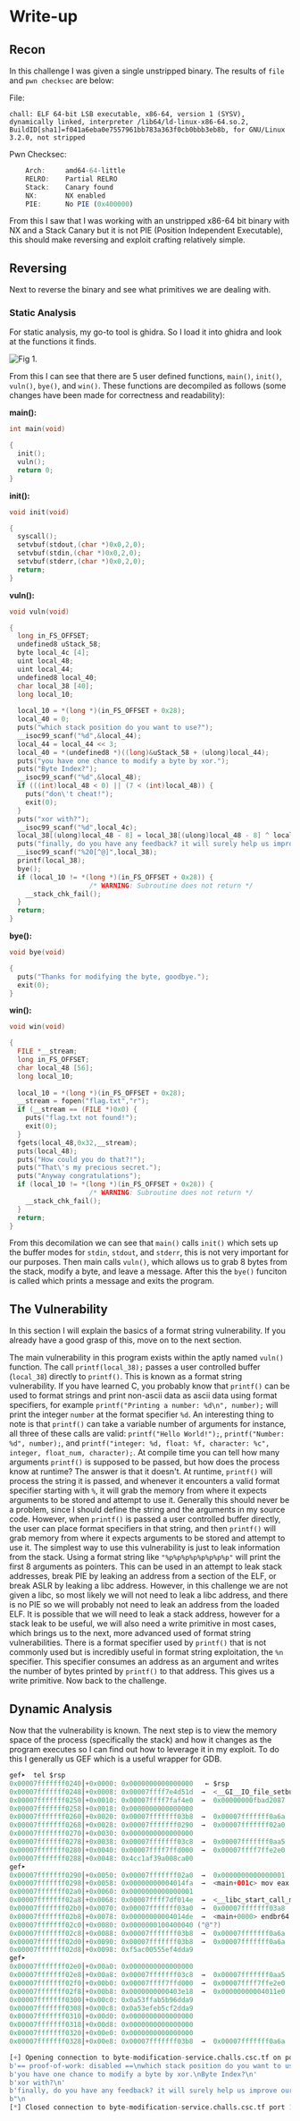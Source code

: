 # Write-up
## Recon
In this challenge I was given a single unstripped binary. The results of `file` and `pwn checksec` are below:

File:
```
chall: ELF 64-bit LSB executable, x86-64, version 1 (SYSV), dynamically linked, interpreter /lib64/ld-linux-x86-64.so.2, BuildID[sha1]=f041a6eba0e7557961bb783a363f0cb0bbb3eb8b, for GNU/Linux 3.2.0, not stripped
```

Pwn Checksec:
```javascript
    Arch:     amd64-64-little
    RELRO:    Partial RELRO
    Stack:    Canary found
    NX:       NX enabled
    PIE:      No PIE (0x400000)
```

From this I saw that I was working with an unstripped x86-64 bit binary with NX and a Stack Canary but it is not PIE (Position Independent Executable), this should make reversing and exploit crafting relatively simple.

## Reversing
Next to reverse the binary and see what primitives we are dealing with.

### Static Analysis
For static analysis, my go-to tool is ghidra. So I load it into ghidra and look at the functions it finds. 

![Fig 1.](./functions.png "Ghidra function symbol tree")

From this I can see that there are 5 user defined functions, `main()`, `init()`, `vuln()`, `bye()`, and `win()`. These functions are decompiled as follows (some changes have been made for correctness and readability):

**main():**

```C
int main(void)

{
  init();
  vuln();
  return 0;
}
```

**init():**

```C
void init(void)

{ 
  syscall();
  setvbuf(stdout,(char *)0x0,2,0);
  setvbuf(stdin,(char *)0x0,2,0);
  setvbuf(stderr,(char *)0x0,2,0);
  return;
}
```

**vuln():**

```C
void vuln(void)

{
  long in_FS_OFFSET;
  undefined8 uStack_58;
  byte local_4c [4];
  uint local_48;
  uint local_44;
  undefined8 local_40;
  char local_38 [40];
  long local_10;
  
  local_10 = *(long *)(in_FS_OFFSET + 0x28);
  local_40 = 0;
  puts("which stack position do you want to use?");
  __isoc99_scanf("%d",&local_44);
  local_44 = local_44 << 3;
  local_40 = *(undefined8 *)((long)&uStack_58 + (ulong)local_44);
  puts("you have one chance to modify a byte by xor.");
  puts("Byte Index?");
  __isoc99_scanf("%d",&local_48);
  if (((int)local_48 < 0) || (7 < (int)local_48)) {
    puts("don\'t cheat!");
    exit(0);
  }
  puts("xor with?");
  __isoc99_scanf("%d",local_4c);
  local_38[(ulong)local_48 - 8] = local_38[(ulong)local_48 - 8] ^ local_4c[0];
  puts("finally, do you have any feedback? it will surely help us improve our service.");
  __isoc99_scanf("%20[^@]",local_38);
  printf(local_38);
  bye();
  if (local_10 != *(long *)(in_FS_OFFSET + 0x28)) {
                    /* WARNING: Subroutine does not return */
    __stack_chk_fail();
  }
  return;
}
```
**bye():**

```C
void bye(void)

{  
  puts("Thanks for modifying the byte, goodbye.");
  exit(0);
}
```

**win():**

```C
void win(void)

{
  FILE *__stream;
  long in_FS_OFFSET;
  char local_48 [56];
  long local_10;
  
  local_10 = *(long *)(in_FS_OFFSET + 0x28);
  __stream = fopen("flag.txt","r");
  if (__stream == (FILE *)0x0) {
    puts("flag.txt not found!");
    exit(0);
  }
  fgets(local_48,0x32,__stream);
  puts(local_48);
  puts("How could you do that?!");
  puts("That\'s my precious secret.");
  puts("Anyway congratulations");
  if (local_10 != *(long *)(in_FS_OFFSET + 0x28)) {
                    /* WARNING: Subroutine does not return */
    __stack_chk_fail();
  }
  return;
}
```

From this decomilation we can see that `main()` calls `init()` which sets up the buffer modes for `stdin`, `stdout`, and `stderr`, this is not very important for our purposes. Then main calls `vuln()`, which allows us to grab 8 bytes from the stack, modify a byte, and leave a message. After this the `bye()` funciton is called which prints a message and exits the program.

## The Vulnerability

In this section I will explain the basics of a format string vulnerability. If you already have a good grasp of this, move on to the next section.

The main vulnerability in this program exists within the aptly named `vuln()` function. The call `printf(local_38);` passes a user controlled buffer (`local_38`) directly to `printf()`. This is known as a format string vulnerability. If you have learned C, you probably know that `printf()` can be used to format strings and print non-ascii data as ascii data using format specifiers, for example `printf("Printing a number: %d\n", number);` will print the integer `number` at the format specifier `%d`.  An interesting thing to note is that `printf()` can take a variable number of arguments for instance, all three of these calls are valid: `printf("Hello World!");`, `printf("Number: %d", number);`, and `printf("integer: %d, float: %f, character: %c", integer, float_num, character);`. At compile time you can tell how many arguments `printf()` is supposed to be passed, but how does the process know at runtime? The answer is that it doesn't. At runtime, `printf()` will process the string it is passed, and whenever it encounters a valid format specifier starting with `%`, it will grab the memory from where it expects arguments to be stored and attempt to use it. Generally this should never be a problem, since I should define the string and the arguments in my source code. However, when `printf()` is passed a user controlled buffer directly, the user can place format specifiers in that string, and then `printf()` will grab memory from where it expects arguments to be stored and attempt to use it. The simplest way to use this vulnerability is just to leak information from the stack. Using a format string like `"%p%p%p%p%p%p%p%p"` will print the first 8 arguments as pointers. This can be used in an attempt to leak stack addresses, break PIE by leaking an address from a section of the ELF, or break ASLR by leaking a libc address. However, in this challenge we are not given a libc, so most likely we will not need to leak a libc address, and there is no PIE so we will probably not need to leak an address from the loaded ELF. It is possible that we will need to leak a stack address, however for a stack leak to be useful, we will also need a write primitive in most cases, which brings us to the next, more advanced used of format string vulnerabilities. There is a format specifier used by `printf()` that is not commonly used but is incredibly useful in format string exploitation, the `%n` specifier. This specifier consumes an address as an argument and writes the number of bytes printed by `printf()` to that address. This gives us a write primitive. Now back to the challenge.

## Dynamic Analysis
Now that the vulnerability is known. The next step is to view the memory space of the process (specifically the stack) and how it changes as the program executes so I can find out how to leverage it in my exploit. To do this I generally us GEF which is a useful wrapper for GDB.

```java
gef➤  tel $rsp
0x00007fffffff0240│+0x0000: 0x0000000000000000   ← $rsp
0x00007fffffff0248│+0x0008: 0x00007ffff7e4d51d  →  <__GI__IO_file_setbuf+000d> test rax, rax
0x00007fffffff0250│+0x0010: 0x00007ffff7faf4e0  →  0x00000000fbad2087
0x00007fffffff0258│+0x0018: 0x0000000000000000
0x00007fffffff0260│+0x0020: 0x00007fffffff03b8  →  0x00007fffffff0a6a  →  "/home/fidesvita/CTF/cyberspace/2024/byte-mod-servi[...]"
0x00007fffffff0268│+0x0028: 0x00007fffffff0290  →  0x00007fffffff02a0  →  0x0000000000000001
0x00007fffffff0270│+0x0030: 0x0000000000000000
0x00007fffffff0278│+0x0038: 0x00007fffffff03c8  →  0x00007fffffff0aa5  →  "SHELL=/run/current-system/sw/bin/bash"
0x00007fffffff0280│+0x0040: 0x00007ffff7ffd000  →  0x00007ffff7ffe2e0  →  0x0000000000000000
0x00007fffffff0288│+0x0048: 0x4cc1af39a008ca00
gef➤  
0x00007fffffff0290│+0x0050: 0x00007fffffff02a0  →  0x0000000000000001    ← $rbp
0x00007fffffff0298│+0x0058: 0x00000000004014fa  →  <main+001c> mov eax, 0x0
0x00007fffffff02a0│+0x0060: 0x0000000000000001
0x00007fffffff02a8│+0x0068: 0x00007ffff7df014e  →  <__libc_start_call_main+007e> mov edi, eax
0x00007fffffff02b0│+0x0070: 0x00007fffffff03a0  →  0x00007fffffff03a8  →  0x0000000000000000
0x00007fffffff02b8│+0x0078: 0x00000000004014de  →  <main+0000> endbr64 
0x00007fffffff02c0│+0x0080: 0x0000000100400040 ("@"?)
0x00007fffffff02c8│+0x0088: 0x00007fffffff03b8  →  0x00007fffffff0a6a  →  "/home/fidesvita/CTF/cyberspace/2024/byte-mod-servi[...]"
0x00007fffffff02d0│+0x0090: 0x00007fffffff03b8  →  0x00007fffffff0a6a  →  "/home/fidesvita/CTF/cyberspace/2024/byte-mod-servi[...]"
0x00007fffffff02d8│+0x0098: 0xf5ac00555ef4dda9
gef➤  
0x00007fffffff02e0│+0x00a0: 0x0000000000000000
0x00007fffffff02e8│+0x00a8: 0x00007fffffff03c8  →  0x00007fffffff0aa5  →  "SHELL=/run/current-system/sw/bin/bash"
0x00007fffffff02f0│+0x00b0: 0x00007ffff7ffd000  →  0x00007ffff7ffe2e0  →  0x0000000000000000
0x00007fffffff02f8│+0x00b8: 0x0000000000403e18  →  0x00000000004011e0  →  <__do_global_dtors_aux+0000> endbr64 
0x00007fffffff0300│+0x00c0: 0x0a53ffab5b96dda9
0x00007fffffff0308│+0x00c8: 0x0a53efeb5cf2dda9
0x00007fffffff0310│+0x00d0: 0x0000000000000000
0x00007fffffff0318│+0x00d8: 0x0000000000000000
0x00007fffffff0320│+0x00e0: 0x0000000000000000
0x00007fffffff0328│+0x00e8: 0x00007fffffff03b8  →  0x00007fffffff0a6a  →  "/home/fidesvita/CTF/cyberspace/2024/byte-mod-servi[...]"
```


```python
[+] Opening connection to byte-modification-service.challs.csc.tf on port 1337: Done
b'== proof-of-work: disabled ==\nwhich stack position do you want to use?\n'
b'you have one chance to modify a byte by xor.\nByte Index?\n'
b'xor with?\n'
b'finally, do you have any feedback? it will surely help us improve our service.\n'
b"\n                                                                                                                                                                                                                                                      4AAAAAAAACSCTF{y0u_Kn0W_fOrmA7_57r1NG_4nd_C4LL_BYTE5}\nHow could you do that?!\nThat's my precious secret.\nAnyway congratulations\n"
[*] Closed connection to byte-modification-service.challs.csc.tf port 1337
```
